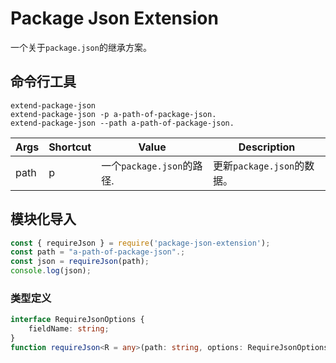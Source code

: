 # Package Json Extension

一个关于`package.json`的继承方案。

## 命令行工具

```shell
extend-package-json
extend-package-json -p a-path-of-package-json.
extend-package-json --path a-path-of-package-json.
```

| Args | Shortcut | Value                     | Description                |
| ---- | -------- | ------------------------- | -------------------------- |
| path | p        | 一个`package.json`的路径. | 更新`package.json`的数据。 |

## 模块化导入

```js
const { requireJson } = require('package-json-extension');
const path = "a-path-of-package-json".;
const json = requireJson(path);
console.log(json);
```

### 类型定义
```ts
interface RequireJsonOptions {
    fieldName: string;
}
function requireJson<R = any>(path: string, options: RequireJsonOptions): R
```

